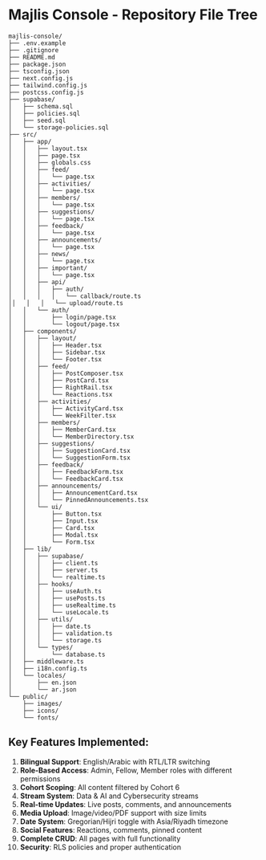# Majlis Console - Repository File Tree

```
majlis-console/
├── .env.example
├── .gitignore
├── README.md
├── package.json
├── tsconfig.json
├── next.config.js
├── tailwind.config.js
├── postcss.config.js
├── supabase/
│   ├── schema.sql
│   ├── policies.sql
│   ├── seed.sql
│   └── storage-policies.sql
├── src/
│   ├── app/
│   │   ├── layout.tsx
│   │   ├── page.tsx
│   │   ├── globals.css
│   │   ├── feed/
│   │   │   └── page.tsx
│   │   ├── activities/
│   │   │   └── page.tsx
│   │   ├── members/
│   │   │   └── page.tsx
│   │   ├── suggestions/
│   │   │   └── page.tsx
│   │   ├── feedback/
│   │   │   └── page.tsx
│   │   ├── announcements/
│   │   │   └── page.tsx
│   │   ├── news/
│   │   │   └── page.tsx
│   │   ├── important/
│   │   │   └── page.tsx
│   │   ├── api/
│   │   │   ├── auth/
│   │   │   │   └── callback/route.ts
││   │   │   └── upload/route.ts
│   │   └── auth/
│   │       ├── login/page.tsx
│   │       └── logout/page.tsx
│   ├── components/
│   │   ├── layout/
│   │   │   ├── Header.tsx
│   │   │   ├── Sidebar.tsx
│   │   │   └── Footer.tsx
│   │   ├── feed/
│   │   │   ├── PostComposer.tsx
│   │   │   ├── PostCard.tsx
│   │   │   ├── RightRail.tsx
│   │   │   └── Reactions.tsx
│   │   ├── activities/
│   │   │   ├── ActivityCard.tsx
│   │   │   └── WeekFilter.tsx
│   │   ├── members/
│   │   │   ├── MemberCard.tsx
│   │   │   └── MemberDirectory.tsx
│   │   ├── suggestions/
│   │   │   ├── SuggestionCard.tsx
│   │   │   └── SuggestionForm.tsx
│   │   ├── feedback/
│   │   │   ├── FeedbackForm.tsx
│   │   │   └── FeedbackCard.tsx
│   │   ├── announcements/
│   │   │   ├── AnnouncementCard.tsx
│   │   │   └── PinnedAnnouncements.tsx
│   │   └── ui/
│   │       ├── Button.tsx
│   │       ├── Input.tsx
│   │       ├── Card.tsx
│   │       ├── Modal.tsx
│   │       └── Form.tsx
│   ├── lib/
│   │   ├── supabase/
│   │   │   ├── client.ts
│   │   │   ├── server.ts
│   │   │   └── realtime.ts
│   │   ├── hooks/
│   │   │   ├── useAuth.ts
│   │   │   ├── usePosts.ts
│   │   │   ├── useRealtime.ts
│   │   │   └── useLocale.ts
│   │   ├── utils/
│   │   │   ├── date.ts
│   │   │   ├── validation.ts
│   │   │   └── storage.ts
│   │   └── types/
│   │       └── database.ts
│   ├── middleware.ts
│   ├── i18n.config.ts
│   └── locales/
│       ├── en.json
│       └── ar.json
└── public/
    ├── images/
    ├── icons/
    └── fonts/
```

## Key Features Implemented:

1. **Bilingual Support**: English/Arabic with RTL/LTR switching
2. **Role-Based Access**: Admin, Fellow, Member roles with different permissions
3. **Cohort Scoping**: All content filtered by Cohort 6
4. **Stream System**: Data & AI and Cybersecurity streams
5. **Real-time Updates**: Live posts, comments, and announcements
6. **Media Upload**: Image/video/PDF support with size limits
7. **Date System**: Gregorian/Hijri toggle with Asia/Riyadh timezone
8. **Social Features**: Reactions, comments, pinned content
9. **Complete CRUD**: All pages with full functionality
10. **Security**: RLS policies and proper authentication